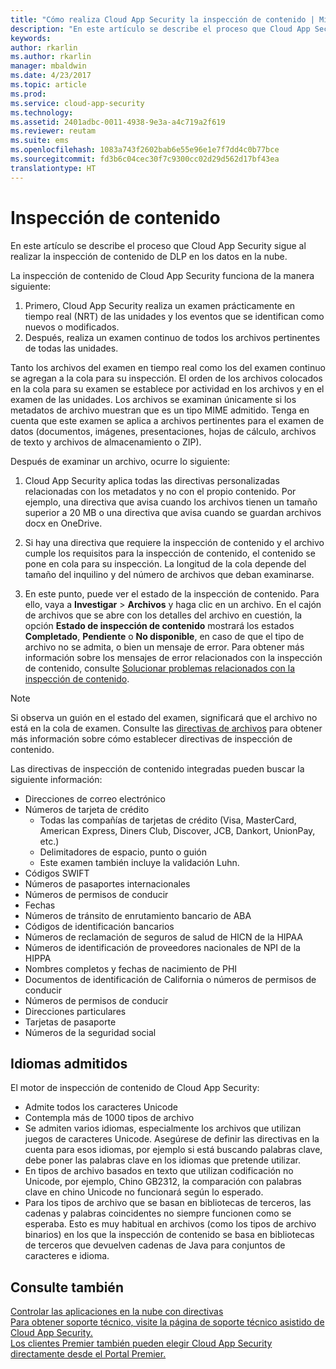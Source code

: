 ```yaml
---
title: "Cómo realiza Cloud App Security la inspección de contenido | Microsoft Docs"
description: "En este artículo se describe el proceso que Cloud App Security sigue al realizar la inspección de contenido de DLP en los datos en la nube."
keywords: 
author: rkarlin
ms.author: rkarlin
manager: mbaldwin
ms.date: 4/23/2017
ms.topic: article
ms.prod: 
ms.service: cloud-app-security
ms.technology: 
ms.assetid: 2401adbc-0011-4938-9e3a-a4c719a2f619
ms.reviewer: reutam
ms.suite: ems
ms.openlocfilehash: 1083a743f2602bab6e55e96e1e7f7dd4c0b77bce
ms.sourcegitcommit: fd3b6c04cec30f7c9300cc02d29d562d17bf43ea
translationtype: HT
---
```

# <a name="content-inspection"></a>Inspección de contenido
En este artículo se describe el proceso que Cloud App Security sigue al realizar la inspección de contenido de DLP en los datos en la nube. 


La inspección de contenido de Cloud App Security funciona de la manera siguiente:
1. Primero, Cloud App Security realiza un examen prácticamente en tiempo real (NRT) de las unidades y los eventos que se identifican como nuevos o modificados.
2. Después, realiza un examen continuo de todos los archivos pertinentes de todas las unidades.  

Tanto los archivos del examen en tiempo real como los del examen continuo se agregan a la cola para su inspección. El orden de los archivos colocados en la cola para su examen se establece por actividad en los archivos y en el examen de las unidades. Los archivos se examinan únicamente si los metadatos de archivo muestran que es un tipo MIME admitido. Tenga en cuenta que este examen se aplica a archivos pertinentes para el examen de datos (documentos, imágenes, presentaciones, hojas de cálculo, archivos de texto y archivos de almacenamiento o ZIP).  

Después de examinar un archivo, ocurre lo siguiente:

1. Cloud App Security aplica todas las directivas personalizadas relacionadas con los metadatos y no con el propio contenido. Por ejemplo, una directiva que avisa cuando los archivos tienen un tamaño superior a 20 MB o una directiva que avisa cuando se guardan archivos docx en OneDrive. 

2. Si hay una directiva que requiere la inspección de contenido y el archivo cumple los requisitos para la inspección de contenido, el contenido se pone en cola para su inspección. La longitud de la cola depende del tamaño del inquilino y del número de archivos que deban examinarse. 

3. En este punto, puede ver el estado de la inspección de contenido. Para ello, vaya a **Investigar** > **Archivos** y haga clic en un archivo. En el cajón de archivos que se abre con los detalles del archivo en cuestión, la opción **Estado de inspección de contenido** mostrará los estados **Completado**, **Pendiente** o **No disponible**, en caso de que el tipo de archivo no se admita, o bien un mensaje de error. Para obtener más información sobre los mensajes de error relacionados con la inspección de contenido, consulte [Solucionar problemas relacionados con la inspección de contenido](troubleshooting-content-inspection.md).

> [!NOTE]
> Si observa un guión en el estado del examen, significará que el archivo no está en la cola de examen. Consulte las [directivas de archivos](data-protection-policies.md) para obtener más información sobre cómo establecer directivas de inspección de contenido.

Las directivas de inspección de contenido integradas pueden buscar la siguiente información:

- Direcciones de correo electrónico 
- Números de tarjeta de crédito 
  -    Todas las compañías de tarjetas de crédito (Visa, MasterCard, American Express, Diners Club, Discover, JCB, Dankort, UnionPay, etc.) 
  - Delimitadores de espacio, punto o guión
  - Este examen también incluye la validación Luhn.
- Códigos SWIFT
- Números de pasaportes internacionales
- Números de permisos de conducir
- Fechas
- Números de tránsito de enrutamiento bancario de ABA
- Códigos de identificación bancarios
- Números de reclamación de seguros de salud de HICN de la HIPAA
- Números de identificación de proveedores nacionales de NPI de la HIPPA
- Nombres completos y fechas de nacimiento de PHI
- Documentos de identificación de California o números de permisos de conducir
- Números de permisos de conducir
- Direcciones particulares
- Tarjetas de pasaporte
- Números de la seguridad social

## <a name="supported-languages"></a>Idiomas admitidos

El motor de inspección de contenido de Cloud App Security:
-    Admite todos los caracteres Unicode
-    Contempla más de 1000 tipos de archivo
-    Se admiten varios idiomas, especialmente los archivos que utilizan juegos de caracteres Unicode. Asegúrese de definir las directivas en la cuenta para esos idiomas, por ejemplo si está buscando palabras clave, debe poner las palabras clave en los idiomas que pretende utilizar.
-    En tipos de archivo basados en texto que utilizan codificación no Unicode, por ejemplo, Chino GB2312, la comparación con palabras clave en chino Unicode no funcionará según lo esperado.
-    Para los tipos de archivo que se basan en bibliotecas de terceros, las cadenas y palabras coincidentes no siempre funcionen como se esperaba. Esto es muy habitual en archivos (como los tipos de archivo binarios) en los que la inspección de contenido se basa en bibliotecas de terceros que devuelven cadenas de Java para conjuntos de caracteres e idioma.



## <a name="see-also"></a>Consulte también  
[Controlar las aplicaciones en la nube con directivas](control-cloud-apps-with-policies.md)   
[Para obtener soporte técnico, visite la página de soporte técnico asistido de Cloud App Security.](http://support.microsoft.com/oas/default.aspx?prid=16031)   
[Los clientes Premier también pueden elegir Cloud App Security directamente desde el Portal Premier.](https://premier.microsoft.com/)  
  